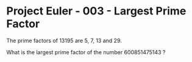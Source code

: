 Project Euler - 003 - Largest Prime Factor
==========================================
The prime factors of 13195 are 5, 7, 13 and 29.

What is the largest prime factor of the number 600851475143 ?

